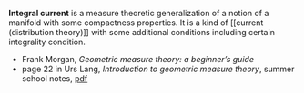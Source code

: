 __Integral current__ is a measure theoretic generalization of a notion of a manifold with some compactness properties. It is a kind of [[current (distribution theory)]] with some additional conditions including certain integrality condition.

* Frank Morgan, _Geometric measure theory: a beginner’s guide_ 
* page 22 in Urs Lang, _Introduction to geometric measure theory_, summer school notes, [pdf](https://people.math.ethz.ch/~lang/diab05_notes.pdf)